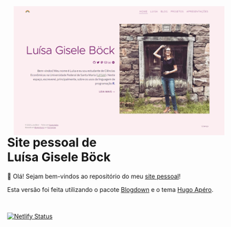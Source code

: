 
<a href='https://luisa.rbind.io'><img src='https://github.com/lgiselebock/luisa/blob/main/static/img/luisa-site.png?raw=true' align="right" height="300" alt=''/></a>

# Site pessoal de<br>Luísa Gisele Böck

👋 Olá! Sejam bem-vindos ao repositório do meu [site pessoal](https://luisa.rbind.io)!

Esta versão foi feita utilizando o pacote [Blogdown](https://pkgs.rstudio.com/blogdown/index.html) e o tema [Hugo Apéro](https://hugo-apero-docs.netlify.app/).

<br>

<!-- badges: start -->
[![Netlify Status](https://api.netlify.com/api/v1/badges/a564f394-5eeb-4237-a842-28e5115d27f0/deploy-status)](https://app.netlify.com/sites/lgiselebock/deploys)
<!-- badges: end -->


